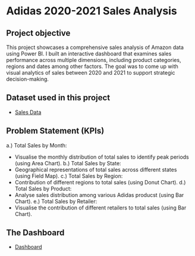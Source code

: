 # Adidas 2020-2021 Sales Analysis 
## Project objective
This project showcases a comprehensive sales analysis of Amazon data using Power BI. I built an interactive dashboard that examines sales performance across multiple dimensions, including product categories, regions and dates among other factors. The goal was to come up with visual analytics of sales between 2020 and 2021 to support strategic decision-making.


## Dataset used in this project
- <a href= 'https://github.com/MtitiTendai/Amazon-Sales-Analysis-Dashboard/blob/main/Adidas%20US%20Sales%20Datasets.xlsx'>Sales Data</a>

## Problem Statement (KPIs)
a.) Total Sales by Month:
   - Visualise the monthly distribution of total sales to identify peak periods (using Area Chart).
b.) Total Sales by State:
   - Geographical representations of total sales across different states (using Field Map).
c.) Total Sales by Region:
   - Contribution of different regions to total sales (using Donut Chart).
d.) Total Sales by Product:
   - Analyse sales distribution among various Adidas producst (using Bar Chart).
e.) Total Sales by Retailer:
   - Visualise the contribution of different retailers to total sales (using Bar Chart).

## The Dashboard
- <a href= 'https://github.com/MtitiTendai/Amazon-Sales-Analysis-Dashboard/blob/main/dashboard.png'>Dashboard</a>
